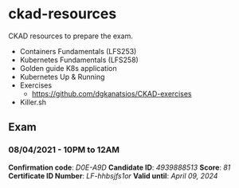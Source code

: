 # ckad-resources

CKAD resources to prepare the exam.

- Containers Fundamentals (LFS253)
- Kubernetes Fundamentals (LFS258)
- Golden guide K8s application
- Kubernetes Up & Running
- Exercises
  - https://github.com/dgkanatsios/CKAD-exercises
- Killer.sh

## Exam

### 08/04/2021 - 10PM to 12AM

**Confirmation code**: *D0E-A9D*
**Candidate ID**: *4939888513*
**Score**: *81*
**Certificate ID Number**: *LF-hhbsjfs1or*
**Valid until**: *April 09, 2024*